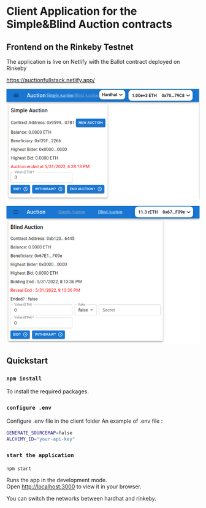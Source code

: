 # Client Application for the Simple&Blind Auction contracts

## Frontend on the Rinkeby Testnet

The application is live on Netlify with the Ballot contract deployed on Rinkeby

https://auctionfullstack.netlify.app/

![Simple Auction webapp ](../simpleAuction_frontend.png)

![Blind Auction webapp ](../blindAuction_frontend.png)

## Quickstart

### `npm install`

To install the required packages.

### `configure .env`

Configure .env file in the client folder
An example of .env file :

```bash .env
GENERATE_SOURCEMAP=false
ALCHEMY_ID="your-api-key"
```

### `start the application`

```bash
npm start
```

Runs the app in the development mode.\
Open [http://localhost:3000](http://localhost:3000) to view it in your browser.

You can switch the networks between hardhat and rinkeby.
